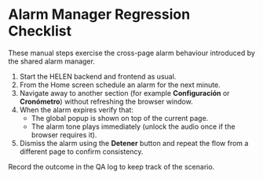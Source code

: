 # Alarm Manager Regression Checklist

These manual steps exercise the cross-page alarm behaviour introduced by the
shared alarm manager.

1. Start the HELEN backend and frontend as usual.
2. From the Home screen schedule an alarm for the next minute.
3. Navigate away to another section (for example **Configuración** or
   **Cronómetro**) without refreshing the browser window.
4. When the alarm expires verify that:
   - The global popup is shown on top of the current page.
   - The alarm tone plays immediately (unlock the audio once if the browser
     requires it).
5. Dismiss the alarm using the **Detener** button and repeat the flow from a
   different page to confirm consistency.

Record the outcome in the QA log to keep track of the scenario.
